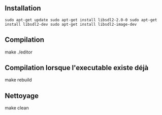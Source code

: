 ## Installation

`
sudo apt-get update
sudo apt-get install libsdl2-2.0-0
sudo apt-get install libsdl2-dev
sudo apt-get install libsdl2-image-dev
`

## Compilation
make 
./editor


## Compilation lorsque l'executable existe déjà
make rebuild

## Nettoyage
make clean

